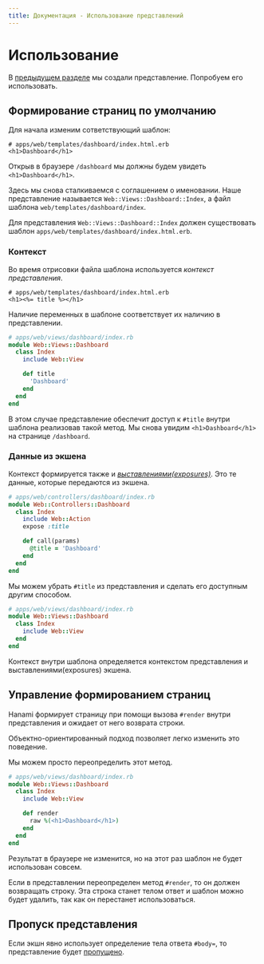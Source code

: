 ```yaml
---
title: Документация - Использование представлений
---
```


# Использование

В [предыдущем разделе](/guides/views/overview) мы создали представление. Попробуем его использовать.

## Формирование страниц по умолчанию

Для начала изменим сответствующий шаблон:

```erb
# apps/web/templates/dashboard/index.html.erb
<h1>Dashboard</h1>
```

Открыв в браузере `/dashboard` мы должны будем увидеть `<h1>Dashboard</h1>`.

Здесь мы снова сталкиваемся с соглашением о именовании.
Наше представление называется `Web::Views::Dashboard::Index`, а файл шаблона `web/templates/dashboard/index`.

<p class="convention">
  Для представления <code>Web::Views::Dashboard::Index</code> должен существовать шаблон <code>apps/web/templates/dashboard/index.html.erb</code>.
</p>

### Контекст

Во время отрисовки файла шаблона используется _контекст представления_.

```erb
# apps/web/templates/dashboard/index.html.erb
<h1><%= title %></h1>
```

Наличие переменных в шаблоне соответствует их наличию в представлении.

```ruby
# apps/web/views/dashboard/index.rb
module Web::Views::Dashboard
  class Index
    include Web::View

    def title
      'Dashboard'
    end
  end
end
```

В этом случае представление обеспечит доступ к `#title` внутри шаблона реализовав такой метод.
Мы снова увидим `<h1>Dashboard</h1>` на странице `/dashboard`.

### Данные из экшена

Контекст формируется также и [_выставлениями(exposures)_](/guides/actions/exposures).
Это те данные, которые передаются из экшена.

```ruby
# apps/web/controllers/dashboard/index.rb
module Web::Controllers::Dashboard
  class Index
    include Web::Action
    expose :title

    def call(params)
      @title = 'Dashboard'
    end
  end
end
```

Мы можем убрать `#title` из представления и сделать его доступным другим способом.

```ruby
# apps/web/views/dashboard/index.rb
module Web::Views::Dashboard
  class Index
    include Web::View
  end
end
```

<p class="notice">
Контекст внутри шаблона определяется контекстом представления и выставлениями(exposures) экшена.
</p>

## Управление формированием страниц

Hanami формирует страницу при помощи вызова `#render` внутри представления и ожидает от него возврата строки.

Объектно-ориентированный подход позволяет легко изменить это поведение.

Мы можем просто переопределить этот метод.

```ruby
# apps/web/views/dashboard/index.rb
module Web::Views::Dashboard
  class Index
    include Web::View

    def render
      raw %(<h1>Dashboard</h1>)
    end
  end
end
```

Результат в браузере не изменится, но на этот раз шаблон не будет использован совсем.

<p class="convention">
Если в представлении переопределен метод <code>#render</code>, то он должен возвращать строку. Эта строка станет телом ответ и шаблон можно будет удалить, так как он перестанет использоваться.
</p>

## Пропуск представления

Если экшн явно использует определение тела ответа `#body=`, то представление будет [пропущено](/guides/actions/basic-usage).
